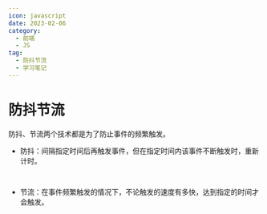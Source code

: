 ```yaml
---
icon: javascript
date: 2023-02-06
category:
  - 前端
  - JS
tag:
  - 防抖节流
  - 学习笔记
---
```


# 防抖节流

防抖、节流两个技术都是为了防止事件的频繁触发。

- 防抖：间隔指定时间后再触发事件，但在指定时间内该事件不断触发时，重新计时。

```js



```




- 节流：在事件频繁触发的情况下，不论触发的速度有多快，达到指定的时间才会触发。
```js



```